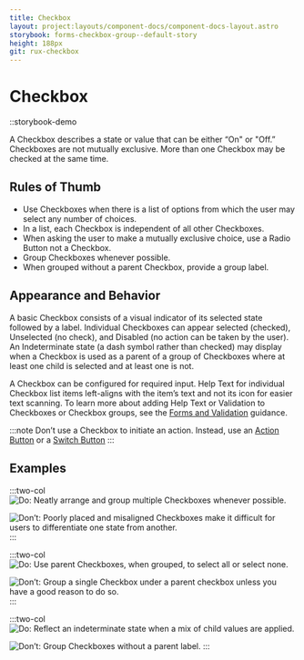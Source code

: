 ```yaml
---
title: Checkbox
layout: project:layouts/component-docs/component-docs-layout.astro
storybook: forms-checkbox-group--default-story
height: 188px
git: rux-checkbox
---
```


# Checkbox

::storybook-demo

A Checkbox describes a state or value that can be either “On" or "Off.” Checkboxes are not mutually exclusive. More than one Checkbox may be checked at the same time.

## Rules of Thumb

- Use Checkboxes when there is a list of options from which the user may select any number of choices.
- In a list, each Checkbox is independent of all other Checkboxes.
- When asking the user to make a mutually exclusive choice, use a Radio Button not a Checkbox.
- Group Checkboxes whenever possible.
- When grouped without a parent Checkbox, provide a group label.

## Appearance and Behavior

A basic Checkbox consists of a visual indicator of its selected state followed by a label. Individual Checkboxes can appear selected (checked), Unselected (no check), and Disabled (no action can be taken by the user). An Indeterminate state (a dash symbol rather than checked) may display when a Checkbox is used as a parent of a group of Checkboxes where at least one child is selected and at least one is not.

A Checkbox can be configured for required input. Help Text for individual Checkbox list items left-aligns with the item’s text and not its icon for easier text scanning. To learn more about adding Help Text or Validation to Checkboxes or Checkbox groups, see the [Forms and Validation](/patterns/forms-and-validation) guidance.

:::note
Don’t use a Checkbox to initiate an action. Instead, use an [Action Button](/components/button) or a [Switch Button](/components/switch)
:::

## Examples

:::two-col
![Do: Neatly arrange and group multiple Checkboxes whenever possible.](/img/components/checkbox-do-1.png "Do: Neatly arrange and group multiple Checkboxes whenever possible.")

![Don’t: Poorly placed and misaligned Checkboxes make it difficult for users to differentiate one state from another.](/img/components/checkbox-dont-1.png "Don’t: Poorly placed and misaligned Checkboxes make it difficult for users to differentiate one state from another.")
:::

:::two-col
![Do: Use parent Checkboxes, when grouped, to select all or select none.](/img/components/checkbox-do-2.png "Do: Use parent Checkboxes, when grouped, to select all or select none.")

![Don’t: Group a single Checkbox under a parent checkbox unless you have a good reason to do so.](/img/components/checkbox-dont-2.png "Group a single Checkbox under a parent Checkbox unless you have a good reason to do so.")
:::

:::two-col
![Do: Reflect an indeterminate state when a mix of child values are applied.](/img/components/checkbox-do-3.png "Do: Reflect an indeterminate state when a mix of child values are applied.")

![Don’t: Group Checkboxes without a parent label.](/img/components/checkbox-dont-3.png "Don’t: Group Checkboxes without a parent label.")
:::

